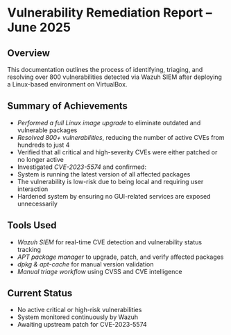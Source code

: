 # Vulnerability Remediation Report – June 2025

## Overview

This documentation outlines the process of identifying, triaging, and resolving over 800 vulnerabilities detected via Wazuh SIEM after deploying a Linux-based environment on VirtualBox.

## Summary of Achievements

-  *Performed a full Linux image upgrade* to eliminate outdated and vulnerable packages
-  *Resolved 800+ vulnerabilities*, reducing the number of active CVEs from hundreds to just 4
-  Verified that all critical and high-severity CVEs were either patched or no longer active
-  Investigated *CVE-2023-5574* and confirmed:
  - System is running the latest version of all affected packages
  - The vulnerability is low-risk due to being local and requiring user interaction
-  Hardened system by ensuring no GUI-related services are exposed unnecessarily

## Tools Used

- *Wazuh SIEM* for real-time CVE detection and vulnerability status tracking
- *APT package manager* to upgrade, patch, and verify affected packages
- *dpkg & apt-cache* for manual version validation
- *Manual triage workflow* using CVSS and CVE intelligence

## Current Status

-  No active critical or high-risk vulnerabilities
-  System monitored continuously by Wazuh
-  Awaiting upstream patch for CVE-2023-5574